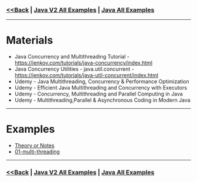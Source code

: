 ### [<<Back](../README.md) | [Java V2 All Examples](https://github.com/avinashbabudonthu/java/blob/master/java-v2/README.md) | [Java All Examples](https://github.com/avinashbabudonthu/java/blob/master/README.md)
------
# Materials
* Java Concurrency and Multithreading Tutorial - https://jenkov.com/tutorials/java-concurrency/index.html
* Java Concurrency Utilities - java.util.concurrent - https://jenkov.com/tutorials/java-util-concurrent/index.html
* Udemy - Java Multithreading, Concurrency & Performance Optimization
* Udemy - Efficient Java Multithreading and Concurrency with Executors
* Udemy - Concurrency, Multithreading and Parallel Computing in Java
* Udemy - Multithreading,Parallel & Asynchronous Coding in Modern Java
------
# Examples
* [Theory or Notes](files/notes.md)
* [01-multi-threading](01-multi-threading)
------
### [<<Back](../README.md) | [Java V2 All Examples](https://github.com/avinashbabudonthu/java/blob/master/java-v2/README.md) | [Java All Examples](https://github.com/avinashbabudonthu/java/blob/master/README.md)